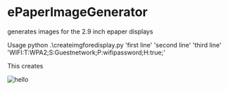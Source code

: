 # ePaperImageGenerator
generates images for the 2.9 inch epaper displays



Usage python .\createimgforedisplay.py  'first line' 'second line' 'third line' 'WIFI:T:WPA2;S:Guestnetwork;P:wifipassword;H:true;'

This creates 

![hello](https://github.com/J-o-h-n-M/ePaperImageGenerator/assets/8143724/af83f9b0-2661-4547-942d-09f608ebe686)
